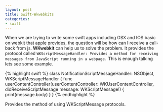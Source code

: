 ```yaml
---
layout: post
title: Swift-Wkwebkits
categories:
- swift
---
```


When we are trying to write some swift apps including OSX and IOS basic on webkit that apple provides, the question will be how can I receive a call-back from js. **WKwebkit** can help us to solve the problem. It provides the protocol  called `WKScriptMessageHandler: Provides a method for receiving messages from JavaScript running in a webpage.` This is enough talking lets see some example.


{% highlight swift %}
class NotificationScriptMessageHandler: NSObject, WKScriptMessageHandler {
    func userContentController(userContentController: WKUserContentController, didReceiveScriptMessage message: WKScriptMessage!) {
        print(message.body)
    }
}
{% endhighlight %}

Provides the method of using WKScriptMessage protocols.
